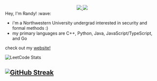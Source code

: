 <div align = center>
  <a href="https://www.linkedin.com/in/randyttruong/"><img src="https://img.shields.io/badge/LinkedIn-0077B5?style=for-the-badge&logo=linkedin&logoColor=white"/> </a> 
  <a href="https://leetcode.com/u/randyrocher/"><img src="https://img.shields.io/badge/-LeetCode-FFA116?style=for-the-badge&logo=LeetCode&logoColor=black"/> </a>
</div>


<div> Hey, I'm Randy! :wave: </div>  
<p></p>

<ul>
<!--   <li>I'm a fourth year Computer Science student @ Northwestern University, pursuing my Bachelor's and my Master's 😼</li>
  <li>I've been a SWE intern at Uline, and I have previously worked as a researcher for Northwestern University 😼 and Penn State University 🔵 </li> -->
  <li>i'm a Northwestern University undergrad interested in security and formal methods :) </li>
  <li>my primary languages are C++, Python, Java, JavaScript/TypeScript, and Go </li>
</ul>

check out my <a href="https://randyttruong.github.io">website!</a>

  ![LeetCode Stats](https://leetcard.jacoblin.cool/randyrocher?theme=dark&font=Advent%20Pro)

[![GitHub Streak](https://streak-stats.demolab.com/?user=randyttruong&theme=dark&fire=00FF00&ring=00FF00&currStreakLabel=00FF00&sideNums=00FF00)](https://git.io/streak-stats)
---


